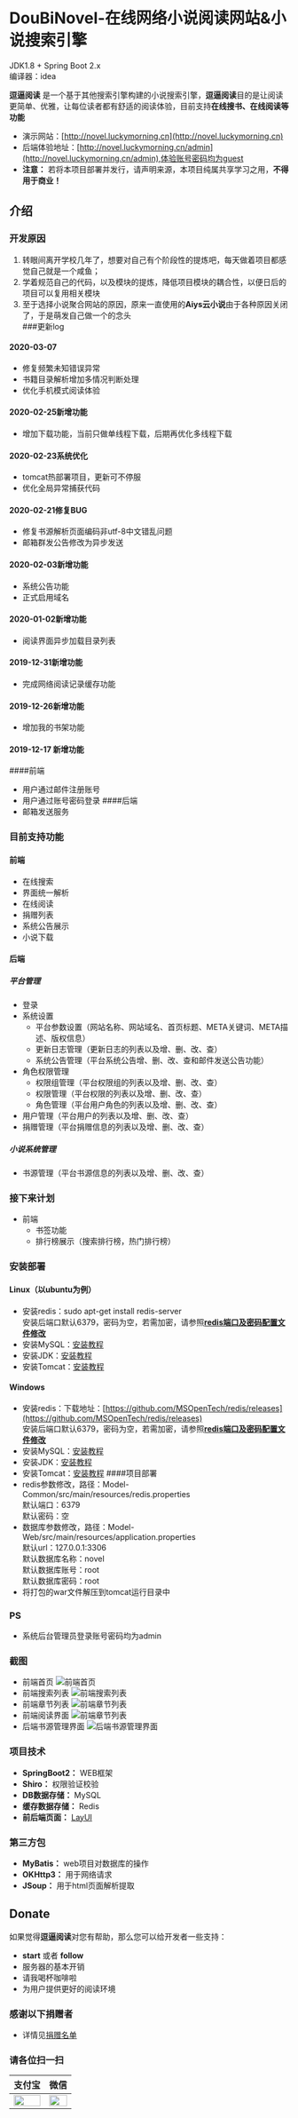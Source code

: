 # DouBiNovel-在线网络小说阅读网站&小说搜索引擎
JDK1.8  + Spring Boot 2.x  
编译器：idea

**逗逼阅读** 是一个基于其他搜索引擎构建的小说搜索引擎，**逗逼阅读**目的是让阅读更简单、优雅，让每位读者都有舒适的阅读体验，目前支持**在线搜书、在线阅读等功能**
* 演示网站：[http://novel.luckymorning.cn](http://novel.luckymorning.cn)
* 后端体验地址：[http://novel.luckymorning.cn/admin](http://novel.luckymorning.cn/admin),体验账号密码均为guest
* **注意：** 若将本项目部署并发行，请声明来源，本项目纯属共享学习之用，**不得用于商业！**
## 介绍
### 开发原因
1. 转眼间离开学校几年了，想要对自己有个阶段性的提炼吧，每天做着项目都感觉自己就是一个咸鱼；
2. 学着规范自己的代码，以及模块的提炼，降低项目模块的耦合性，以便日后的项目可以复用相关模块
3. 至于选择小说聚合网站的原因，原来一直使用的**Aiys云小说**由于各种原因关闭了，于是萌发自己做一个的念头  
###更新log  
#### 2020-03-07
* 修复频繁未知错误异常
* 书籍目录解析增加多情况判断处理
* 优化手机模式阅读体验
#### 2020-02-25新增功能
* 增加下载功能，当前只做单线程下载，后期再优化多线程下载
#### 2020-02-23系统优化
* tomcat热部署项目，更新可不停服
* 优化全局异常捕获代码
#### 2020-02-21修复BUG
* 修复书源解析页面编码非utf-8中文错乱问题
* 邮箱群发公告修改为异步发送
#### 2020-02-03新增功能  
* 系统公告功能
* 正式启用域名
#### 2020-01-02新增功能  
* 阅读界面异步加载目录列表
#### 2019-12-31新增功能
* 完成网络阅读记录缓存功能
#### 2019-12-26新增功能
* 增加我的书架功能
#### 2019-12-17 新增功能
####前端
* 用户通过邮件注册账号
* 用户通过账号密码登录
####后端
* 邮箱发送服务
### 目前支持功能
#### 前端
* 在线搜索
* 界面统一解析
* 在线阅读
* 捐赠列表  
* 系统公告展示
* 小说下载
#### 后端
##### 平台管理
* 登录
* 系统设置
    * 平台参数设置（网站名称、网站域名、首页标题、META关键词、META描述、版权信息）
    * 更新日志管理（更新日志的列表以及增、删、改、查）
    * 系统公告管理（平台系统公告增、删、改、查和邮件发送公告功能）
* 角色权限管理
    * 权限组管理（平台权限组的列表以及增、删、改、查）
    * 权限管理（平台权限的列表以及增、删、改、查）
    * 角色管理（平台用户角色的列表以及增、删、改、查）
* 用户管理（平台用户的列表以及增、删、改、查）
* 捐赠管理（平台捐赠信息的列表以及增、删、改、查）
##### 小说系统管理
* 书源管理（平台书源信息的列表以及增、删、改、查）
### 接下来计划
* 前端
    * 书签功能
    * 排行榜展示（搜索排行榜，热门排行榜）
 ### 安装部署
 #### Linux（以ubuntu为例）
 * 安装redis：sudo apt-get install redis-server  
 安装后端口默认6379，密码为空，若需加密，请参照[**redis端口及密码配置文件修改**](https://www.cnblogs.com/konglingxi/p/9452276.html)
 * 安装MySQL：[安装教程](https://blog.csdn.net/sinat_37064286/article/details/82224562)
 * 安装JDK：[安装教程](https://blog.csdn.net/qq_41892229/article/details/81773079)
 * 安装Tomcat：[安装教程](https://blog.csdn.net/weixx3/article/details/80808484)
 #### Windows
 * 安装redis：下载地址：[https://github.com/MSOpenTech/redis/releases](https://github.com/MSOpenTech/redis/releases)  
 安装后端口默认6379，密码为空，若需加密，请参照[**redis端口及密码配置文件修改**](https://www.cnblogs.com/konglingxi/p/9452276.html)
 * 安装MySQL：[安装教程](https://blog.csdn.net/bobo553443/article/details/81383194)
 * 安装JDK：[安装教程](https://jingyan.baidu.com/article/6dad5075d1dc40a123e36ea3.html)
 * 安装Tomcat：[安装教程](https://blog.csdn.net/qq_36309983/article/details/79867313)
 ####项目部署  
  * redis参数修改，路径：Model-Common/src/main/resources/redis.properties  
     默认端口：6379  
     默认密码：空
  * 数据库参数修改，路径：Model-Web/src/main/resources/application.properties  
     默认url：127.0.0.1:3306  
     默认数据库名称：novel  
     默认数据库账号：root  
     默认数据库密码：root
  * 将打包的war文件解压到tomcat运行目录中
### PS
* 系统后台管理员登录账号密码均为admin
### 截图
* 前端首页
![前端首页](./front_index.png)
* 前端搜索列表
![前端搜索列表](./front_search.png)
* 前端章节列表
![前端章节列表](./front_detail.png)
* 前端阅读界面
![前端章节列表](./front_reader.png)
* 后端书源管理界面
![后端书源管理界面](./admin_book_source.png)
### 项目技术
* **SpringBoot2：** WEB框架
* **Shiro：** 权限验证校验
* **DB数据存储：** MySQL
* **缓存数据存储：** Redis
* **前后端页面：** [LayUI](https://www.layui.com/)
### 第三方包
* **MyBatis：** web项目对数据库的操作
* **OKHttp3：** 用于网络请求
* **JSoup：** 用于html页面解析提取
## Donate
如果觉得**逗逼阅读**对您有帮助，那么您可以给开发者一些支持：
* **start** 或者 **follow**
* 服务器的基本开销
* 请我喝杯咖啡啦
* 为用户提供更好的阅读环境
### 感谢以下捐赠者
* 详情见[捐赠名单](http://novel.luckymorning.cn//donate/list)
### 请各位扫一扫
| 支付宝 | 微信 |
| :----: | :----: |
| <img src="./donate_alipay.png" width="100%"> | <img src="./donate_wechat.png" width="100%"> |

